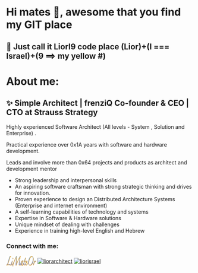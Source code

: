 
# Hi mates :beers:, awesome that you find my GIT place 
## :yellow_heart: Just call it LiorI9 code place  (Lior)+(I === Israel)+(9 ==> my yellow #)  
# About me:
## :sparkles: Simple Architect | frenziQ Co-founder & CEO | CTO at Strauss Strategy

<p>Highly experienced Software Architect (All levels - System , Solution and Enterprise) .</p>

<p>Practical experience over 0x1A years with software and hardware development.</p>

<p>Leads and involve more than 0x64 projects and products as architect and development mentor</p>

<ul>
	<li>Strong leadership and interpersonal skills</li>
	<li>An aspiring software craftsman with strong strategic thinking and drives for innovation.</li>
	<li>Proven experience to design an Distributed Architecture Systems (Enterprise and internet environment)</li>
	<li>A self-learning capabilities of technology and systems</li>
	<li>Expertise in Software &amp; Hardware solutions</li>
	<li>Unique mindset of dealing with challenges</li>
	<li>Experience in training high-level English and Hebrew</li>
</ul>


<p align="left">
<h3 align="left">Connect with me:</h3>
<a href="https://www.limateor.com/" target="blank"><img align="center" src="https://github.com/LiorI9/LiorI9/blob/main/Limateor-logo.png" alt="liorarchitect" height="30" width="80" /></a>
<a href="https://twitter.com/liorarchitect" target="blank"><img align="center" src="https://cdn.jsdelivr.net/npm/simple-icons@3.0.1/icons/twitter.svg" alt="liorarchitect" height="30" width="40" /></a>
<a href="https://linkedin.com/in/liorisrael" target="blank"><img align="center" src="https://cdn.jsdelivr.net/npm/simple-icons@3.0.1/icons/linkedin.svg" alt="liorisrael" height="30" width="40" /></a>
</p>

<!--
**LiorI9/LiorI9** is a ✨ _special_ ✨ repository because its `README.md` (this file) appears on your GitHub profile.

Here are some ideas to get you started:

- 🔭 I’m currently working on ...
- 🌱 I’m currently learning ...
- 👯 I’m looking to collaborate on ...
- 🤔 I’m looking for help with ...
- 💬 Ask me about ...
- 📫 How to reach me: ...
- 😄 Pronouns: ...
- ⚡ Fun fact: ...
-->
